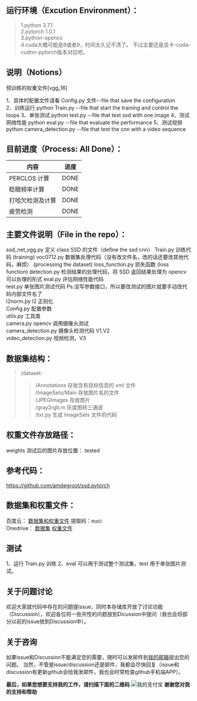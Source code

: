 ## 运行环境（Excution Environment）：

> 1.python 3.7.1  
> 2.pytorch 1.0.1  
> 3.python-opencv  
> 4.cuda大概可能是8或者9，时间太久记不清了。   不过主要还是显卡-cuda-cudnn-pytorch版本对应吧。

## 说明（Notions）

预训练的权重文件[vgg_16]

1、具体的配置文件请看 Config.py 文件--file that save the configuration  
2、训练运行 python Train.py        --file that start the training and control the loops
3、单张测试 python test.py         --file that test ssd with one image
4、测试网络性能 python eval.py     --file that evaluate the performance
5、测试视频 python camera_detection.py --file that test the cnn with a video sequence

## 目前进度（Process: All Done）：

| 内容             | 进度 |
| ---------------- | ---- |
| PERCLOS 计算     | DONE |
| 眨眼频率计算     | DONE |
| 打哈欠检测及计算 | DONE |
| 疲劳检测         | DONE |

## 主要文件说明（File in the repo）：

ssd_net_vgg.py 定义 class SSD 的文件（define the ssd cnn）
Train.py 训练代码  (training)
voc0712.py 数据集处理代码（没有改文件名，改的话还要改其他代码，麻烦）  (processing the dataset)
loss_function.py 损失函数  (loss function)
detection.py 检测结果的处理代码，将 SSD 返回结果处理为 opencv 可以处理的形式 
eval.py 评估网络性能代码  
test.py 单张图片测试代码 Ps:没写参数接口，所以要改测试的图片就要手动改代码内部文件名了  
l2norm.py l2 正则化  
Config.py 配置参数  
utils.py 工具类  
camera.py opencv 调用摄像头测试  
camera_detection.py 摄像头检测代码 V1,V2  
video_detection.py 视频检测，V3

## 数据集结构：

> /dataset:
>
> > /Annotations 存放含有目标信息的 xml 文件  
> > /ImageSets/Main 存放图片名的文件  
> > /JPEGImages 存放图片  
> > /gray2rgb.m 灰度图转三通道  
> > /txt.py 生成 ImageSets 文件的代码

## 权重文件存放路径：

weights
测试后的图片存放位置：
tested

## 参考代码：

https://github.com/amdegroot/ssd.pytorch

## 数据集和权重文件：

百度云：
[数据集和权重文件](https://pan.baidu.com/s/1c6UZeEioruy2SzGkSKDWPQ)
提取码：euci  
Onedrive：
[数据集](https://mailustceducn-my.sharepoint.com/:u:/g/personal/mpf916_mail_ustc_edu_cn/ER0UB-cAe1VDp9hJZ7e5Ef4B7kGvVX4PePSj7WRtb9VrLQ?e=lbDnjV)
[权重文件](https://mailustceducn-my.sharepoint.com/:f:/g/personal/mpf916_mail_ustc_edu_cn/EqGCPA3SGz5Mp-RMHJSoSSwBg-KG09qwgSAPiOjMOcVVtQ?e=v5yhQz)

## 测试

1、运行 Train.py 训练
2、eval 可以用于测试整个测试集，test 用于单张图片测试。

## 关于问题讨论
欢迎大家就代码中存在的问题提issue，同时本存储库开放了讨论功能（Discussion），欢迎各位将一些共性的问题放到Dicussion中提问（我也会将部分以前的issue放到Discussion中）。

## 关于咨询
如果issue和Discussion不能满足您的需要，随时可以发邮件到[我的邮箱](PengfeiM@outlook.com)提出您的问题。
当然，不管是issue/discussion还是邮件，我都会尽快回复（issue和discussion有更新github会给我发邮件，我也会时常检查github手机端APP）。

**最后，如果您想要支持我的工作，请扫描下面的二维码**
![我的支付宝](https://user-images.githubusercontent.com/45191163/116050673-55db0400-a6aa-11eb-9588-cc0546e89f70.jpg)
**谢谢您对我的支持和帮助**
